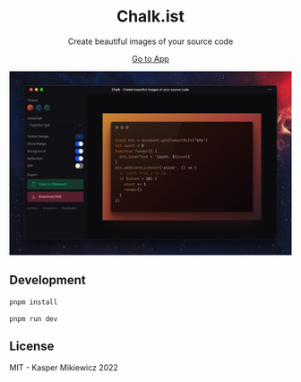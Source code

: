 <h1 align="center">
Chalk.ist
</h1>

<p align="center">Create beautiful images of your source code</p>

<p align="center">
<a href="https://chalk.ist">Go to App</a>
</p>

![](./.github/screenshot.jpeg)

## Development

```
pnpm install
```

```
pnpm run dev
```

## License

MIT - Kasper Mikiewicz 2022
